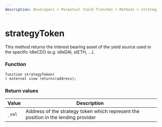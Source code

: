 ```yaml
---
description: Developers > Perpetual Yield Tranches > Methods > strategyToken
---
```


# strategyToken

This method returns the interest bearing asset of the yield source used in the specific IdleCDO (e.g. idleDAI, stETH, ...).

### Function

```solidity
function strategyToken(
) external view returns(address);
```

### Return values

| Value  | Description                                                                        |
| ------ | ---------------------------------------------------------------------------------- |
| `_val` | Address of the strategy token which represent the position in the lending provider |
